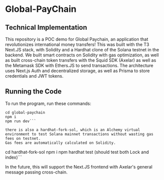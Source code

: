 # Global-PayChain

## Technical Implementation

This repository is a POC demo for Global Paychain, an application that revolutionizes international money transfers! 
This was built with the T3 Next.JS stack, with Solidity and a Hardhat clone of the Solana testnet in the backend. We built smart contracts on Solidity with gas optimization, as well as built cross-chain token transfers with the Squid SDK (Axelar) as well as the Metamask SDK with Ethers.JS to send transactions. 
The architecture uses Next.js Auth and decentralized storage, as well as Prisma to store credentials and JWT tokens. 

## Running the Code

To run the program, run these commands: 
```
cd global-paychain
npm i
npm run dev```

there is also a hardhat-fork-sol, which is an Alchemy virtual environment to test Solana mainnet transactions without wasting gas fees on testnet.
Gas fees are automatically calculated on Solidity.

```
cd hardhat-fork-sol
npm i
npm hardhat test (should test both Lock and index)```

In the future, this will support the Next.JS frontend with Axelar's general message passing cross-chain. 

